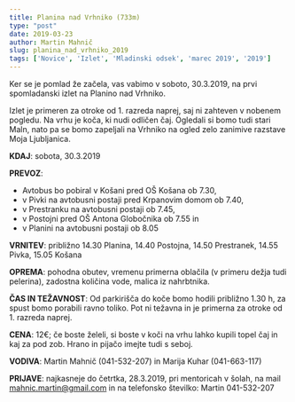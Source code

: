 ```yaml
---
title: Planina nad Vrhniko (733m)
type: "post"
date: 2019-03-23
author: Martin Mahnič
slug: planina_nad_vrhniko_2019
tags: ['Novice', 'Izlet', 'Mladinski odsek', 'marec 2019', '2019']
---
```


Ker se je pomlad že začela, vas vabimo v soboto, 30.3.2019, na prvi spomladanski izlet na Planino nad Vrhniko. 
<!--more--> 
Izlet je primeren za otroke od 1. razreda naprej, saj ni zahteven v nobenem pogledu. Na vrhu je koča, ki nudi odličen čaj. Ogledali si bomo tudi stari Maln, nato pa se bomo zapeljali na Vrhniko na ogled zelo zanimive razstave Moja Ljubljanica.

**KDAJ**: sobota, 30.3.2019 

**PREVOZ**:	
- Avtobus bo pobiral v Košani pred OŠ Košana ob 7.30, 
- v Pivki na avtobusni postaji pred Krpanovim domom ob 7.40, 
- v Prestranku na avtobusni postaji ob 7.45,
- v Postojni pred OŠ Antona Globočnika ob 7.55 in
- v Planini na avtobusni postaji ob 8.05

**VRNITEV**:  približno 14.30 Planina, 14.40 Postojna, 14.50 Prestranek, 14.55 Pivka, 15.05 Košana

**OPREMA**:	pohodna obutev, vremenu primerna oblačila (v primeru dežja tudi pelerina), zadostna količina vode, malica iz nahrbtnika.

**ČAS IN TEŽAVNOST**: Od parkirišča do koče bomo hodili približno 1.30 h, za spust bomo porabili ravno toliko. Pot ni težavna in je primerna za otroke od 1. razreda naprej.

**CENA**:	12€; če boste želeli, si boste v koči na vrhu lahko kupili topel čaj in kaj za pod zob. Hrano in pijačo imejte tudi s seboj.

**VODIVA**: Martin Mahnič (041-532-207) in Marija Kuhar (041-663-117)

**PRIJAVE**: najkasneje do četrtka, 28.3.2019, pri mentoricah v šolah, na mail mahnic.martin@gmail.com in na telefonsko številko: Martin 041-532-207 

